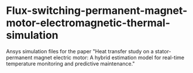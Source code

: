 # Flux-switching-permanent-magnet-motor-electromagnetic-thermal-simulation
Ansys simulation files for the paper "Heat transfer study on a stator-permanent magnet electric motor: A hybrid estimation model for real-time temperature monitoring and predictive maintenance."
